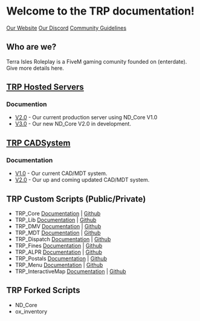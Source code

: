 # Welcome to the TRP documentation!

[Our Website](https://terraisles.com) [Our Discord](#) [Community Guidelines](#)

## Who are we?

Terra Isles Roleplay is a FiveM gaming comunity founded on (enterdate).
Give more details here.

## [TRP Hosted Servers](#)

### Documention

-   [V2.0](#) - Our current production server using ND_Core V1.0
-   [V3.0](#) - Our new ND_Core V2.0 in development.

## [TRP CADSystem](#)

### Documentation

-   [V1.0](#) - Our current CAD/MDT system.
-   [V2.0](#) - Our up and coming updated CAD/MDT system.

## TRP Custom Scripts (Public/Private)

-   TRP\_Core [Documentation](#) | [Github](#)
-   TRP\_Lib [Documentation](#) | [Github](#)
-   TRP\_DMV [Documentation](#) | [Github](#)
-   TRP\_MDT [Documentation](#) | [Github](#)
-   TRP\_Dispatch [Documentation](#) | [Github](#)
-   TRP\_Fines [Documentation](#) | [Github](#)
-   TRP\_ALPR [Documentation](#) | [Github](#)
-   TRP\_Postals [Documentation](#) | [Github](#)
-   TRP\_Menu [Documentation](#) | [Github](#)
-   TRP\_InteractiveMap [Documentation](#) | [Github](#)

## TRP Forked Scripts

-   ND\_Core
-   ox\_inventory
